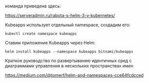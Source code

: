 
команда приведена здесь:

https://serveradmin.ru/rabota-s-helm-3-v-kubernetes/


Kubeapps использует отдельный namespace, создадим его:

	kubectl create namespace kubeapps

Ставим приложение Kubeapps через Helm:

	helm install kubeapps --namespace kubeapps bitnami/kubeapps


Краткое руководство по развертыванию идентичных сред с диаграммами управления в нескольких пространствах имен

https://medium.com/@tomerf/helm-and-namespaces-cce64fcdcced





